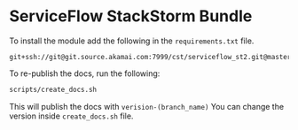# ServiceFlow StackStorm Bundle


To install the module add the following in the `requirements.txt` file.

```
git+ssh://git@git.source.akamai.com:7999/cst/serviceflow_st2.git@master
```


To re-publish the docs, run the following:

```bash
scripts/create_docs.sh
```

This will publish the docs with `verision-(branch_name)`
You can change the version inside `create_docs.sh` file.
